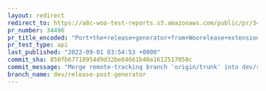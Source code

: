 ```yaml
---
layout: redirect
redirect_to: https://a8c-woo-test-reports.s3.amazonaws.com/public/pr/34496/api/index.html
pr_number: 34496
pr_title_encoded: "Port+the+release+generator+from+Woorelease+extensions+to+tools"
pr_test_type: api
last_published: "2022-09-01 03:54:53 +0000"
commit_sha: 850fb67718954d9d32be84661b40a1612517058c
commit_message: "Merge remote-tracking branch 'origin/trunk' into dev/release-post-gen…"
branch_name: dev/release-post-generator
---
```

